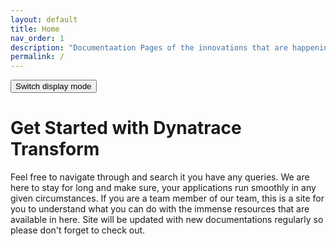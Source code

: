 ```yaml
---
layout: default
title: Home
nav_order: 1
description: "Documentaation Pages of the innovations that are happening in India ACE Services team."
permalink: /
---
```


<button class="btn js-toggle-dark-mode">Switch display mode</button>

<script>
jtd.setTheme('dark');
const toggleDarkMode = document.querySelector('.js-toggle-dark-mode');

jtd.addEvent(toggleDarkMode, 'click', function(){
  if (jtd.getTheme() === 'dark') {
    jtd.setTheme('light');
    toggleDarkMode.textContent = 'Switch to dark mode';
  } else {
    jtd.setTheme('dark');
    toggleDarkMode.textContent = 'Return to the light side';
  }
});
</script>

# Get Started with Dynatrace Transform
Feel free to navigate through and search it you have any queries. We are here to stay for long and make sure, your applications run smoothly in any given circumstances. If you are a team member of our team, this is a site for you to understand what you can do with the immense resources that are available in here. Site will be updated with new documentations regularly so please don't forget to check out. 

